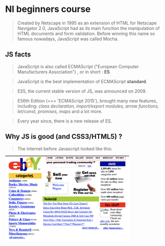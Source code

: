 # NI beginners course

> Created by Netscape in 1995 as an extension of HTML for Netscape Navigator 2.0, JavaScript had as its main function the manipulation of HTML documents and form validation. Before winning this name so famous nowadays, JavaScript was called Mocha.

## JS facts

> JavaScript is also called ECMAScript ("European Computer Manufacturers Association") , or in short : <b>ES</b>

> JavaScript is the best implementation of ECMAScript <b>standard</b>.

> ES5, the current stable version of JS, was announced on 2009. 

> ES6th Edition (=== 'ECMAScript 2015'), brought many new features, including: *class declaration, import/export modules, arrow functions, let/const, promises, maps* and a lot more.

> Every year since, there is a new release of ES. 

## Why JS is good (and CSS3/HTML5) ?  
> The internet before Javascript looked like this:
<div style="width: 400px; height: auto;"><img src="./images/ebay-1999.png" alt=""></div>
